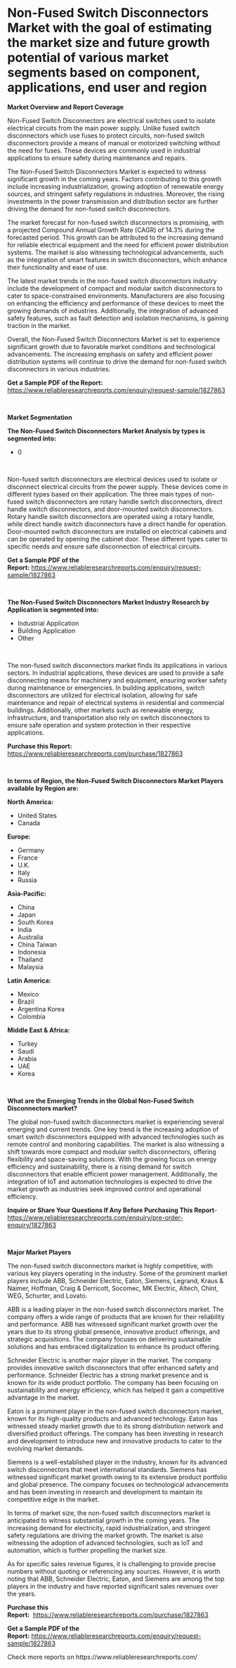 <p><h1>Non-Fused Switch Disconnectors Market with the goal of estimating the market size and future growth potential of various market segments based on component, applications, end user and region</h1></p><p><strong>Market Overview and Report Coverage</strong></p>
<p><p>Non-Fused Switch Disconnectors are electrical switches used to isolate electrical circuits from the main power supply. Unlike fused switch disconnectors which use fuses to protect circuits, non-fused switch disconnectors provide a means of manual or motorized switching without the need for fuses. These devices are commonly used in industrial applications to ensure safety during maintenance and repairs.</p><p>The Non-Fused Switch Disconnectors Market is expected to witness significant growth in the coming years. Factors contributing to this growth include increasing industrialization, growing adoption of renewable energy sources, and stringent safety regulations in industries. Moreover, the rising investments in the power transmission and distribution sector are further driving the demand for non-fused switch disconnectors.</p><p>The market forecast for non-fused switch disconnectors is promising, with a projected Compound Annual Growth Rate (CAGR) of 14.3% during the forecasted period. This growth can be attributed to the increasing demand for reliable electrical equipment and the need for efficient power distribution systems. The market is also witnessing technological advancements, such as the integration of smart features in switch disconnectors, which enhance their functionality and ease of use.</p><p>The latest market trends in the non-fused switch disconnectors industry include the development of compact and modular switch disconnectors to cater to space-constrained environments. Manufacturers are also focusing on enhancing the efficiency and performance of these devices to meet the growing demands of industries. Additionally, the integration of advanced safety features, such as fault detection and isolation mechanisms, is gaining traction in the market.</p><p>Overall, the Non-Fused Switch Disconnectors Market is set to experience significant growth due to favorable market conditions and technological advancements. The increasing emphasis on safety and efficient power distribution systems will continue to drive the demand for non-fused switch disconnectors in various industries.</p></p>
<p><strong>Get a Sample PDF of the Report:</strong> <a href="https://www.reliableresearchreports.com/enquiry/request-sample/1827863">https://www.reliableresearchreports.com/enquiry/request-sample/1827863</a></p>
<p>&nbsp;</p>
<p><strong>Market Segmentation</strong></p>
<p><strong>The Non-Fused Switch Disconnectors Market Analysis by types is segmented into:</strong></p>
<p><ul><li>0</li></ul></p>
<p>&nbsp;</p>
<p><p>Non-fused switch disconnectors are electrical devices used to isolate or disconnect electrical circuits from the power supply. These devices come in different types based on their application. The three main types of non-fused switch disconnectors are rotary handle switch disconnectors, direct handle switch disconnectors, and door-mounted switch disconnectors. Rotary handle switch disconnectors are operated using a rotary handle, while direct handle switch disconnectors have a direct handle for operation. Door-mounted switch disconnectors are installed on electrical cabinets and can be operated by opening the cabinet door. These different types cater to specific needs and ensure safe disconnection of electrical circuits.</p></p>
<p><strong>Get a Sample PDF of the Report:</strong>&nbsp;<a href="https://www.reliableresearchreports.com/enquiry/request-sample/1827863">https://www.reliableresearchreports.com/enquiry/request-sample/1827863</a></p>
<p>&nbsp;</p>
<p><strong>The Non-Fused Switch Disconnectors Market Industry Research by Application is segmented into:</strong></p>
<p><ul><li>Industrial Application</li><li>Building Application</li><li>Other</li></ul></p>
<p>&nbsp;</p>
<p><p>The non-fused switch disconnectors market finds its applications in various sectors. In industrial applications, these devices are used to provide a safe disconnecting means for machinery and equipment, ensuring worker safety during maintenance or emergencies. In building applications, switch disconnectors are utilized for electrical isolation, allowing for safe maintenance and repair of electrical systems in residential and commercial buildings. Additionally, other markets such as renewable energy, infrastructure, and transportation also rely on switch disconnectors to ensure safe operation and system protection in their respective applications.</p></p>
<p><strong>Purchase this Report:</strong>&nbsp; <a href="https://www.reliableresearchreports.com/purchase/1827863">https://www.reliableresearchreports.com/purchase/1827863</a></p>
<p>&nbsp;</p>
<p><strong>In terms of Region, the Non-Fused Switch Disconnectors Market Players available by Region are:</strong></p>
<p>
    <p> <strong> North America: </strong>
        <ul>
            <li>United States</li>
            <li>Canada</li>
        </ul>
        </p> 
    <p> <strong> Europe: </strong>
        <ul>
            <li>Germany</li>
            <li>France</li>
            <li>U.K.</li>
            <li>Italy</li>
            <li>Russia</li>
        </ul>
        </p> 
    <p> <strong> Asia-Pacific: </strong>
        <ul>
            <li>China</li>
            <li>Japan</li>
            <li>South Korea</li>
            <li>India</li>
            <li>Australia</li>
            <li>China Taiwan</li>
            <li>Indonesia</li>
            <li>Thailand</li>
            <li>Malaysia</li>
        </ul>
        </p> 
    <p> <strong> Latin America: </strong>
        <ul>
            <li>Mexico</li>
            <li>Brazil</li>
            <li>Argentina Korea</li>
            <li>Colombia</li>
        </ul>
        </p> 
    <p> <strong> Middle East & Africa: </strong>
        <ul>
            <li>Turkey</li>
            <li>Saudi</li>
            <li>Arabia</li>
            <li>UAE</li>
            <li>Korea</li>
        </ul>
    </p>
    </p>
<p>&nbsp;</p>
<p><strong>What are the Emerging Trends in the Global Non-Fused Switch Disconnectors market?</strong></p>
<p><p>The global non-fused switch disconnectors market is experiencing several emerging and current trends. One key trend is the increasing adoption of smart switch disconnectors equipped with advanced technologies such as remote control and monitoring capabilities. The market is also witnessing a shift towards more compact and modular switch disconnectors, offering flexibility and space-saving solutions. With the growing focus on energy efficiency and sustainability, there is a rising demand for switch disconnectors that enable efficient power management. Additionally, the integration of IoT and automation technologies is expected to drive the market growth as industries seek improved control and operational efficiency.</p></p>
<p><strong>Inquire or Share Your Questions If Any Before Purchasing This Report</strong>- <a href="https://www.reliableresearchreports.com/enquiry/pre-order-enquiry/1827863">https://www.reliableresearchreports.com/enquiry/pre-order-enquiry/1827863</a></p>
<p>&nbsp;</p>
<p><strong>Major Market Players</strong></p>
<p><p>The non-fused switch disconnectors market is highly competitive, with various key players operating in the industry. Some of the prominent market players include ABB, Schneider Electric, Eaton, Siemens, Legrand, Kraus & Naimer, Hoffman, Craig & Derricott, Socomec, MK Electric, Altech, Chint, WEG, Schurter, and Lovato.</p><p>ABB is a leading player in the non-fused switch disconnectors market. The company offers a wide range of products that are known for their reliability and performance. ABB has witnessed significant market growth over the years due to its strong global presence, innovative product offerings, and strategic acquisitions. The company focuses on delivering sustainable solutions and has embraced digitalization to enhance its product offering.</p><p>Schneider Electric is another major player in the market. The company provides innovative switch disconnectors that offer enhanced safety and performance. Schneider Electric has a strong market presence and is known for its wide product portfolio. The company has been focusing on sustainability and energy efficiency, which has helped it gain a competitive advantage in the market.</p><p>Eaton is a prominent player in the non-fused switch disconnectors market, known for its high-quality products and advanced technology. Eaton has witnessed steady market growth due to its strong distribution network and diversified product offerings. The company has been investing in research and development to introduce new and innovative products to cater to the evolving market demands.</p><p>Siemens is a well-established player in the industry, known for its advanced switch disconnectors that meet international standards. Siemens has witnessed significant market growth owing to its extensive product portfolio and global presence. The company focuses on technological advancements and has been investing in research and development to maintain its competitive edge in the market.</p><p>In terms of market size, the non-fused switch disconnectors market is anticipated to witness substantial growth in the coming years. The increasing demand for electricity, rapid industrialization, and stringent safety regulations are driving the market growth. The market is also witnessing the adoption of advanced technologies, such as IoT and automation, which is further propelling the market size.</p><p>As for specific sales revenue figures, it is challenging to provide precise numbers without quoting or referencing any sources. However, it is worth noting that ABB, Schneider Electric, Eaton, and Siemens are among the top players in the industry and have reported significant sales revenues over the years.</p></p>
<p><strong>Purchase this Report:</strong>&nbsp;&nbsp;<a href="https://www.reliableresearchreports.com/purchase/1827863">https://www.reliableresearchreports.com/purchase/1827863</a></p>
<p></p>
<p><strong>Get a Sample PDF of the Report:</strong>&nbsp;<a href="https://www.reliableresearchreports.com/enquiry/request-sample/1827863">https://www.reliableresearchreports.com/enquiry/request-sample/1827863</a></p>
<p>Check more reports on https://www.reliableresearchreports.com/</p>